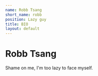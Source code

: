 ```yaml
---
name: Robb Tsang
short_name: robb
position: Lazy guy
title: BIO
layout: default
---
```

# Robb Tsang

Shame on me, I'm too lazy to face myself.
